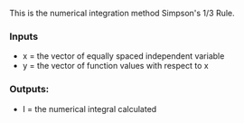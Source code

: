 This is the numerical integration method Simpson's 1/3 Rule. 

### Inputs
- x = the vector of equally spaced independent variable
- y = the vector of function values with respect to x
### Outputs:
- I = the numerical integral calculated

